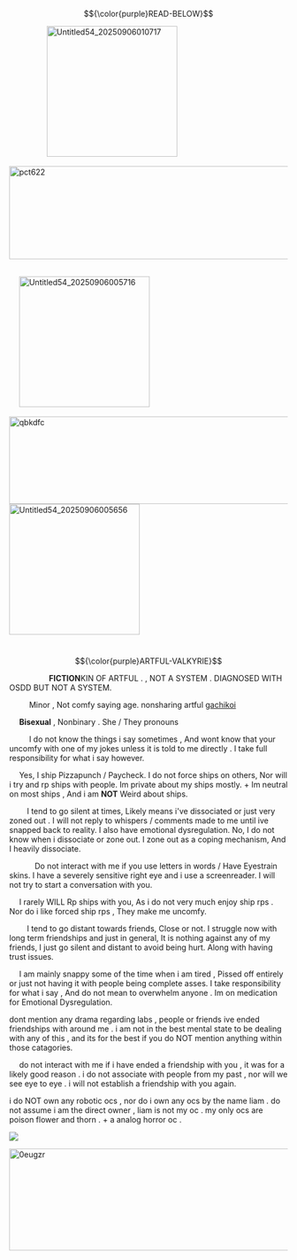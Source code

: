 $${\color{purple}READ-BELOW}$$


&emsp; &emsp; &emsp; &emsp;<img width="236" height="236" alt="Untitled54_20250906010717" src="https://github.com/user-attachments/assets/57362c12-13ef-461c-b95f-30e94ced8b29" />




<img width="1380" height="168" alt="pct622" src="https://github.com/user-attachments/assets/4254d9a9-4b0d-4650-96b0-fcdabb96c893" />

&emsp; &emsp; &emsp; &emsp;&emsp; &emsp; &emsp; &emsp; &emsp;&emsp; &emsp; &emsp; &emsp; &emsp; &emsp; &emsp; &emsp; &emsp; &emsp; &emsp; &emsp;&emsp; &emsp; &emsp; &emsp; &emsp; &emsp; &emsp; &emsp;  <img width="236" height="236" alt="Untitled54_20250906005716" src="https://github.com/user-attachments/assets/0b38d509-d250-4f29-965c-dd53b552af87" />







<img width="1280" height="158" alt="qbkdfc" src="https://github.com/user-attachments/assets/7aaaf65c-6b7a-4ad1-911f-f02318c0379a" />

<img width="236" height="236" alt="Untitled54_20250906005656" src="https://github.com/user-attachments/assets/9dd133ce-d3a9-4a8d-810f-0276e18e61e5" />

&emsp; &emsp; &emsp; &emsp;&emsp; &emsp; &emsp; &emsp; &emsp; &emsp;&emsp; &emsp; &emsp; &emsp; &emsp; &emsp; &emsp; &emsp; &emsp; &emsp; &emsp; &emsp; &emsp;   $${\color{purple}ARTFUL-VALKYRIE}$$

&emsp; &emsp; &emsp; &emsp; **FICTION**KIN OF ARTFUL . , NOT A SYSTEM . DIAGNOSED WITH OSDD BUT NOT A SYSTEM.

&emsp; &emsp;  Minor , Not comfy saying age. nonsharing artful [gachikoi](https://en.wiktionary.org/wiki/%E3%81%8C%E3%81%A1%E3%81%93%E3%81%84)

&emsp;  **Bisexual** , Nonbinary . She / They pronouns

&emsp; &emsp; I do not know the things i say sometimes , And wont know that your uncomfy with one of my jokes unless it is told to me directly . I take full responsibility for what i say however.

&emsp; Yes, I ship Pizzapunch / Paycheck. I do not force ships on others, Nor will i try and rp ships with people. Im private about my ships mostly. + Im neutral on most ships , And i am **NOT** Weird about ships.

&emsp;&emsp; I tend to go silent at times, Likely means i've dissociated or just very zoned out . I will not reply to whispers / comments made to me until ive snapped back to reality. I also have emotional dysregulation. No, I do not know when i dissociate or zone out. I zone out as a coping mechanism, And I heavily dissociate.

&emsp;&emsp;&emsp; Do not interact with me if you use letters in words / Have Eyestrain skins. I have a severely sensitive right eye and i use a screenreader. I will not try to start a conversation with you.

&emsp; I rarely WILL Rp ships with you, As i do not very much enjoy ship rps . Nor do i like forced ship rps , They make me uncomfy.

&emsp;&emsp; I tend to go distant towards friends, Close or not. I struggle now with long term friendships and just in general, It is nothing against any of my friends, I just go silent and distant to avoid being hurt. Along with having trust issues.

&emsp; I am mainly snappy some of the time when i am tired , Pissed off entirely or just not having it with people being complete asses. I take responsibility for what i say , And do not mean to overwhelm anyone . Im on medication for Emotional Dysregulation. 

dont mention any drama regarding labs , people or friends ive ended friendships with around me . i am not in the best mental state to be dealing with any of this , and its for the best if you do NOT mention anything within those catagories.

&emsp; do not interact with me if i have ended a friendship with you , it was for a likely good reason . i do not associate with people from my past , nor will we see eye to eye . i will not establish a friendship with you again.

i do NOT own any robotic ocs , nor do i own any ocs by the name liam . do not assume i am the direct owner , liam is not my oc . my only ocs are poison flower and thorn . + a analog horror oc .

![](https://komarev.com/ghpvc/?username=ELLERN4TE&color=000000&label=NIGHTSHADES&style=for-the-badge)

<img width="1280" height="184" alt="0eugzr" src="https://github.com/user-attachments/assets/826af9d9-821d-45ca-b05a-317e1a95ab8e" />
